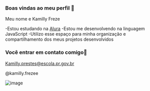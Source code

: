 ### Boas vindas ao meu perfil 🩷

Meu nome e Kamilly Freze

-Estou estudando na [Alura](https://www.alura.com.br)
-Estou me desenvolvendo na linguagem JavaScript
-Utilizo esse espaço para minha organização e compartilhamento dos meus projetos desenvolvidos 

### Você entrar em contato comigo🙂

Kamilly.prestes@escola.pr.gov.br

@kamilly.frezee

![image](https://github.com/user-attachments/assets/36ab36e2-bade-43ea-a43e-8d4d51912f6e)
